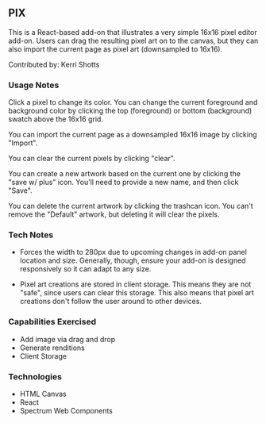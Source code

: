 ## PIX

This is a React-based add-on that illustrates a very simple 16x16 pixel editor add-on. Users can drag the resulting pixel art on to the canvas, but they can also import the current page as pixel art (downsampled to 16x16).

Contributed by: Kerri Shotts

### Usage Notes

Click a pixel to change its color. You can change the current foreground and background color by clicking the top (foreground) or bottom (background) swatch above the 16x16 grid.

You can import the current page as a downsampled 16x16 image by clicking "Import".

You can clear the current pixels by clicking "clear".

You can create a new artwork based on the current one by clicking the "save w/ plus" icon. You'll need to provide a new name, and then click "Save".

You can delete the current artwork by clicking the trashcan icon. You can't remove the "Default" artwork, but deleting it will clear the pixels.

### Tech Notes

* Forces the width to 280px due to upcoming changes in add-on panel location and size. Generally, though, ensure your add-on is designed responsively so it can adapt to any size.

* Pixel art creations are stored in client storage. This means they are not "safe", since users can clear this storage. This also means that pixel art creations don't follow the user around to other devices.

### Capabilities Exercised

* Add image via drag and drop
* Generate renditions
* Client Storage

### Technologies

* HTML Canvas
* React
* Spectrum Web Components

